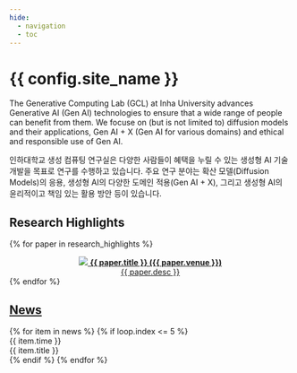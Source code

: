 ```yaml
---
hide:
  - navigation
  - toc
---
```


# {{ config.site_name }}
The Generative Computing Lab (GCL) at Inha University advances Generative AI (Gen AI) technologies to ensure that a wide range of people can benefit from them. We focuse on (but is not limited to) diffusion models and their applications, Gen AI + X (Gen AI for various domains) and ethical and responsible use of Gen AI.
<div class="ko">
인하대학교 생성 컴퓨팅 연구실은 다양한 사람들이 혜택을 누릴 수 있는 생성형 AI 기술 개발을 목표로 연구를 수행하고 있습니다. 주요 연구 분야는 확산 모델(Diffusion Models)의 응용, 생성형 AI의 다양한 도메인 적용(Gen AI + X), 그리고 생성형 AI의 윤리적이고 책임 있는 활용 방안 등이 있습니다.
</div>

<!-- Link Swiper's CSS -->
<link rel="stylesheet" href="https://cdn.jsdelivr.net/npm/swiper@11/swiper-bundle.min.css" />

<!-- Research Highlights -->
<div class="swiper research-highlights-swiper" markdown>

## Research Highlights
<div class="swiper-wrapper" markdown>

{% for paper in research_highlights %}
<div class="swiper-slide" markdown>

<a href="{{ paper.link }}" target=_blank>
<div class="card" markdown>
<center>
<img src="assets/highlights/{{ paper.key }}.png" markdown>
<b>{{ paper.title }} ({{ paper.venue }})</b><br>
<span class="fg-color-dark">{{ paper.desc }}</span><br>
</center>
</div>
</a>

</div>
{% endfor %}

</div>
<div class="swiper-pagination"></div>
</div>


<div class="container" markdown>
<!-- News -->
<div class="news" markdown>
<h2><a class="fg-color-dark" href="/news">News</a></h2>
{% for item in news %}
{% if loop.index <= 5 %}
<div class="news-entry">
  <div class="news-time">{{ item.time }}</div>
  <div class="news-title">{{ item.title }}</div>
</div>
{% endif %}
{% endfor %}
</div>
</div>

<br><br>


<!-- Swiper JS -->
<script src="https://cdn.jsdelivr.net/npm/swiper@11/swiper-bundle.min.js"></script>

<!-- Initialize Swiper -->
<script>
var swiper = new Swiper(".research-highlights-swiper", {
    spaceBetween: 30,
    centeredSlides: true,
    autoplay: {
        delay: 5000,
        disableOnInteraction: false,
    },
    pagination: {
        el: ".swiper-pagination",
        clickable: true,
    },
});
</script>
